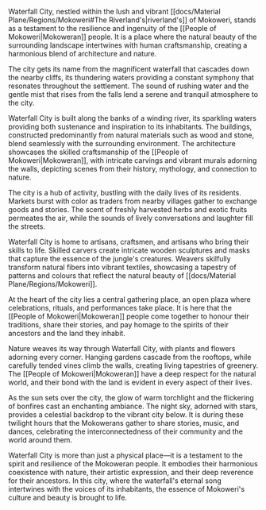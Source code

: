 Waterfall City, nestled within the lush and vibrant [[docs/Material Plane/Regions/Mokoweri#The Riverland's|riverland's]] of Mokoweri, stands as a testament to the resilience and ingenuity of the [[People of Mokoweri|Mokoweran]] people. It is a place where the natural beauty of the surrounding landscape intertwines with human craftsmanship, creating a harmonious blend of architecture and nature.

The city gets its name from the magnificent waterfall that cascades down the nearby cliffs, its thundering waters providing a constant symphony that resonates throughout the settlement. The sound of rushing water and the gentle mist that rises from the falls lend a serene and tranquil atmosphere to the city.

Waterfall City is built along the banks of a winding river, its sparkling waters providing both sustenance and inspiration to its inhabitants. The buildings, constructed predominantly from natural materials such as wood and stone, blend seamlessly with the surrounding environment. The architecture showcases the skilled craftsmanship of the [[People of Mokoweri|Mokoweran]], with intricate carvings and vibrant murals adorning the walls, depicting scenes from their history, mythology, and connection to nature.

The city is a hub of activity, bustling with the daily lives of its residents. Markets burst with color as traders from nearby villages gather to exchange goods and stories. The scent of freshly harvested herbs and exotic fruits permeates the air, while the sounds of lively conversations and laughter fill the streets.

Waterfall City is home to artisans, craftsmen, and artisans who bring their skills to life. Skilled carvers create intricate wooden sculptures and masks that capture the essence of the jungle's creatures. Weavers skilfully transform natural fibers into vibrant textiles, showcasing a tapestry of patterns and colours that reflect the natural beauty of [[docs/Material Plane/Regions/Mokoweri]].

At the heart of the city lies a central gathering place, an open plaza where celebrations, rituals, and performances take place. It is here that the [[People of Mokoweri|Mokoweran]] people come together to honour their traditions, share their stories, and pay homage to the spirits of their ancestors and the land they inhabit.

Nature weaves its way through Waterfall City, with plants and flowers adorning every corner. Hanging gardens cascade from the rooftops, while carefully tended vines climb the walls, creating living tapestries of greenery. The [[People of Mokoweri|Mokoweran]] have a deep respect for the natural world, and their bond with the land is evident in every aspect of their lives.

As the sun sets over the city, the glow of warm torchlight and the flickering of bonfires cast an enchanting ambiance. The night sky, adorned with stars, provides a celestial backdrop to the vibrant city below. It is during these twilight hours that the Mokowerans gather to share stories, music, and dances, celebrating the interconnectedness of their community and the world around them.

Waterfall City is more than just a physical place—it is a testament to the spirit and resilience of the Mokoweran people. It embodies their harmonious coexistence with nature, their artistic expression, and their deep reverence for their ancestors. In this city, where the waterfall's eternal song intertwines with the voices of its inhabitants, the essence of Mokoweri's culture and beauty is brought to life.